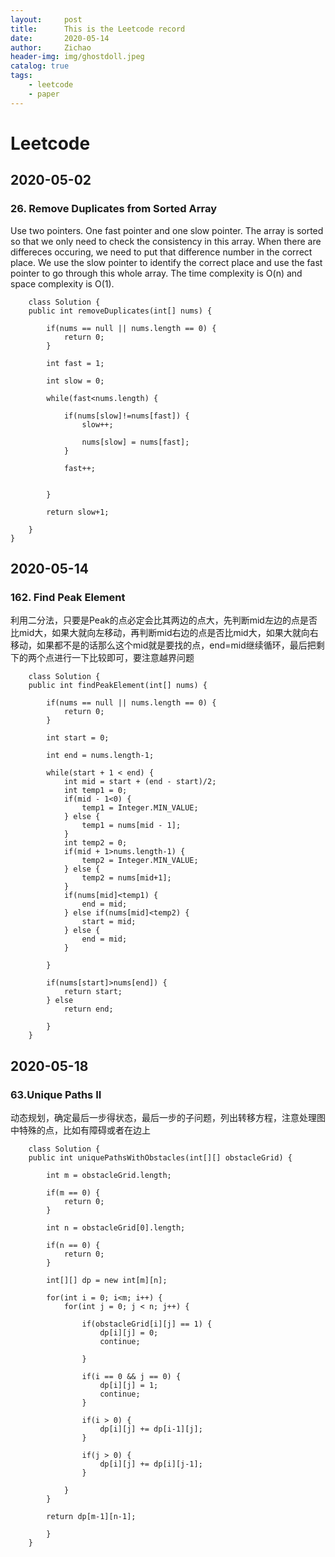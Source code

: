 ```yaml
---
layout:     post
title:      This is the Leetcode record
date:       2020-05-14
author:     Zichao
header-img: img/ghostdoll.jpeg
catalog: true
tags:
    - leetcode
    - paper
---
```


# Leetcode

## 2020-05-02

### 26. Remove Duplicates from Sorted Array

Use two pointers. One fast pointer and one slow pointer. The array is sorted so that we only need to check the consistency in this array. When there are differeces occuring, we need to put that 
difference number in the correct place. We use the slow pointer to identify the correct place and use the fast pointer to go through this whole array. The time complexity is O(n) and space 
complexity is O(1).

```
    class Solution {
    public int removeDuplicates(int[] nums) {
        
        if(nums == null || nums.length == 0) {
            return 0;
        }
        
        int fast = 1;
        
        int slow = 0;
        
        while(fast<nums.length) {
            
            if(nums[slow]!=nums[fast]) {
                slow++;
                
                nums[slow] = nums[fast];
            }
            
            fast++;
            
            
        }
        
        return slow+1;
        
    }
}
```

## 2020-05-14

### 162. Find Peak Element
利用二分法，只要是Peak的点必定会比其两边的点大，先判断mid左边的点是否比mid大，如果大就向左移动，再判断mid右边的点是否比mid大，如果大就向右移动，如果都不是的话那么这个mid就是要找的点，end=mid继续循环，最后把剩下的两个点进行一下比较即可，要注意越界问题
```
    class Solution {
    public int findPeakElement(int[] nums) {
        
        if(nums == null || nums.length == 0) {
            return 0;
        }
        
        int start = 0;
        
        int end = nums.length-1;
        
        while(start + 1 < end) {
            int mid = start + (end - start)/2;
            int temp1 = 0;
            if(mid - 1<0) {
                temp1 = Integer.MIN_VALUE;
            } else {
                temp1 = nums[mid - 1];
            }
            int temp2 = 0;
            if(mid + 1>nums.length-1) {
                temp2 = Integer.MIN_VALUE;
            } else {
                temp2 = nums[mid+1];
            }
            if(nums[mid]<temp1) {
                end = mid;
            } else if(nums[mid]<temp2) {
                start = mid;
            } else {
                end = mid;
            }
            
        }
        
        if(nums[start]>nums[end]) {
            return start;
        } else 
            return end;
        
        }
    }
```

## 2020-05-18

### 63.Unique Paths II
动态规划，确定最后一步得状态，最后一步的子问题，列出转移方程，注意处理图中特殊的点，比如有障碍或者在边上
```
    class Solution {
    public int uniquePathsWithObstacles(int[][] obstacleGrid) {
        
        int m = obstacleGrid.length;
        
        if(m == 0) {
            return 0;
        }
        
        int n = obstacleGrid[0].length;
        
        if(n == 0) {
            return 0;
        }
        
        int[][] dp = new int[m][n];
        
        for(int i = 0; i<m; i++) {
            for(int j = 0; j < n; j++) {
                
                if(obstacleGrid[i][j] == 1) {
                    dp[i][j] = 0;
                    continue;
                        
                }
                
                if(i == 0 && j == 0) {
                    dp[i][j] = 1;
                    continue;
                }
                
                if(i > 0) {
                    dp[i][j] += dp[i-1][j];
                }
                
                if(j > 0) {
                    dp[i][j] += dp[i][j-1];
                }
                
            }
        }
        
        return dp[m-1][n-1];
        
        }
    }
```